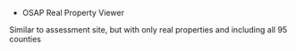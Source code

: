 * OSAP Real Property Viewer

Similar to assessment site, but with only real properties and including all 95 counties

